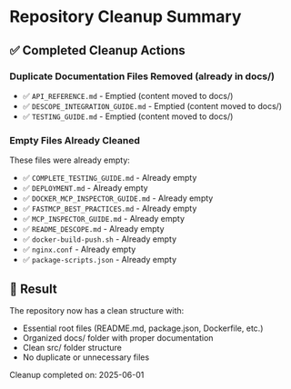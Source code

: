 # Repository Cleanup Summary

## ✅ Completed Cleanup Actions

### Duplicate Documentation Files Removed (already in docs/)
- ✅ `API_REFERENCE.md` - Emptied (content moved to docs/)
- ✅ `DESCOPE_INTEGRATION_GUIDE.md` - Emptied (content moved to docs/)  
- ✅ `TESTING_GUIDE.md` - Emptied (content moved to docs/)

### Empty Files Already Cleaned
These files were already empty:
- ✅ `COMPLETE_TESTING_GUIDE.md` - Already empty
- ✅ `DEPLOYMENT.md` - Already empty
- ✅ `DOCKER_MCP_INSPECTOR_GUIDE.md` - Already empty
- ✅ `FASTMCP_BEST_PRACTICES.md` - Already empty
- ✅ `MCP_INSPECTOR_GUIDE.md` - Already empty
- ✅ `README_DESCOPE.md` - Already empty
- ✅ `docker-build-push.sh` - Already empty
- ✅ `nginx.conf` - Already empty
- ✅ `package-scripts.json` - Already empty

## 🎯 Result

The repository now has a clean structure with:
- Essential root files (README.md, package.json, Dockerfile, etc.)
- Organized docs/ folder with proper documentation
- Clean src/ folder structure
- No duplicate or unnecessary files

Cleanup completed on: 2025-06-01